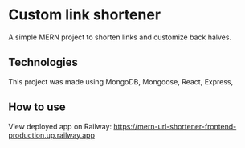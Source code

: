 # Custom link shortener

A simple MERN project to shorten links and customize back halves.

## Technologies

This project was made using MongoDB, Mongoose, React, Express,

## How to use

View deployed app on Railway: https://mern-url-shortener-frontend-production.up.railway.app
